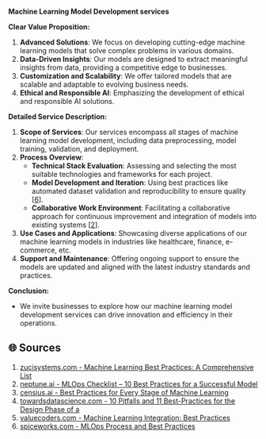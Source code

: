 **Machine Learning Model Development services**

**Clear Value Proposition:**
1. **Advanced Solutions**: We focus on developing cutting-edge machine learning models that solve complex problems in various domains.
2. **Data-Driven Insights**: Our models are designed to extract meaningful insights from data, providing a competitive edge to businesses.
3. **Customization and Scalability**: We offer tailored models that are scalable and adaptable to evolving business needs.
4. **Ethical and Responsible AI**: Emphasizing the development of ethical and responsible AI solutions.

**Detailed Service Description:**
1. **Scope of Services**: Our services encompass all stages of machine learning model development, including data preprocessing, model training, validation, and deployment.
2. **Process Overview**:
   - **Technical Stack Evaluation**: Assessing and selecting the most suitable technologies and frameworks for each project.
   - **Model Development and Iteration**: Using best practices like automated dataset validation and reproducibility to ensure quality [[6](https://www.spiceworks.com/tech/artificial-intelligence/articles/what-is-mlops/)].
   - **Collaborative Work Environment**: Facilitating a collaborative approach for continuous improvement and integration of models into existing systems [[2](https://neptune.ai/blog/mlops-best-practices)].
3. **Use Cases and Applications**: Showcasing diverse applications of our machine learning models in industries like healthcare, finance, e-commerce, etc.
4. **Support and Maintenance**: Offering ongoing support to ensure the models are updated and aligned with the latest industry standards and practices.

**Conclusion:**
- We invite businesses to explore how our machine learning model development services can drive innovation and efficiency in their operations.

## 🌐 Sources
1. [zucisystems.com - Machine Learning Best Practices: A Comprehensive List](https://www.zucisystems.com/blog/machine-learning-best-practices-a-comprehensive-list/)
2. [neptune.ai - MLOps Checklist – 10 Best Practices for a Successful Model](https://neptune.ai/blog/mlops-best-practices)
3. [censius.ai - Best Practices for Every Stage of Machine Learning](https://censius.ai/blogs/ml-development-best-practices)
4. [towardsdatascience.com - 10 Pitfalls and 11 Best-Practices for the Design Phase of a](https://towardsdatascience.com/10-pitfalls-and-11-best-practices-for-the-design-phase-of-a-machine-learning-application-project-66c3d599f87)
5. [valuecoders.com - Machine Learning Integration: Best Practices](https://www.valuecoders.com/blog/software-engineering/integrating-machine-learning-models-into-software-applications/)
6. [spiceworks.com - MLOps Process and Best Practices](https://www.spiceworks.com/tech/artificial-intelligence/articles/what-is-mlops/)
